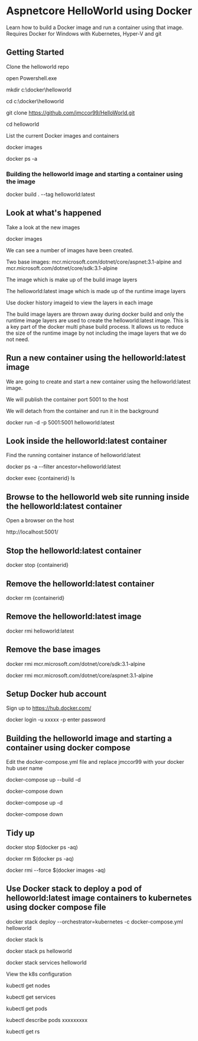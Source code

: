 # Aspnetcore HelloWorld using Docker

Learn how to build a Docker image and run a container using that image. Requires Docker for Windows with Kubernetes, Hyper-V and git

## Getting Started

Clone the helloworld repo

open Powershell.exe 

mkdir c:\docker\helloworld

cd c:\docker\helloworld

git clone https://github.com/jmccor99/HelloWorld.git

cd helloworld

List the current Docker images and containers

docker images

docker ps -a

### Building the helloworld image and starting a container using the image

docker build . --tag helloworld:latest

## Look at what's happened

Take a look at the new images

docker images

We can see a number of images have been created. 

Two base images: mcr.microsoft.com/dotnet/core/aspnet:3.1-alpine and mcr.microsoft.com/dotnet/core/sdk:3.1-alpine

The <none> image which is make up of the build image layers

The helloworld:latest image which is made up of the runtime image layers

Use docker history imageid to view the layers in each image

The build image layers are thrown away during docker build and only the runtime image layers are used to create the helloworld:latest image. This is a key part of the docker multi phase build process. It allows us to reduce the size of the runtime image by not including the image layers that we do not need.

## Run a new container using the helloworld:latest image

We are going to create and start a new container using the helloworld:latest image. 

We will publish the container port 5001 to the host

We will detach from the container and run it in the background

docker run -d -p 5001:5001 helloworld:latest

## Look inside the helloworld:latest container

Find the running container instance of helloworld:latest

docker ps -a --filter ancestor=helloworld:latest

docker exec {containerid} ls

## Browse to the helloworld web site running inside the helloworld:latest container

Open a browser on the host

http://localhost:5001/

## Stop the helloworld:latest container

docker stop {containerid}

## Remove the helloworld:latest container

docker rm {containerid}

## Remove the helloworld:latest image

docker rmi helloworld:latest

## Remove the base images

docker rmi mcr.microsoft.com/dotnet/core/sdk:3.1-alpine

docker rmi mcr.microsoft.com/dotnet/core/aspnet:3.1-alpine

## Setup Docker hub account

Sign up to https://hub.docker.com/

docker login -u xxxxx -p
enter password

## Building the helloworld image and starting a container using docker compose

Edit the docker-compose.yml file and replace jmccor99 with your docker hub user name

docker-compose up --build -d

docker-compose down

docker-compose up -d

docker-compose down

## Tidy up

docker stop $(docker ps -aq)

docker rm $(docker ps -aq)

docker rmi --force $(docker images -aq)

## Use Docker stack to deploy a pod of helloworld:latest image containers to kubernetes using docker compose file

docker stack deploy --orchestrator=kubernetes -c docker-compose.yml helloworld

docker stack ls

docker stack ps helloworld

docker stack services helloworld

View the k8s configuration

kubectl get nodes

kubectl get services

kubectl get pods

kubectl describe pods xxxxxxxxx

kubectl get rs


